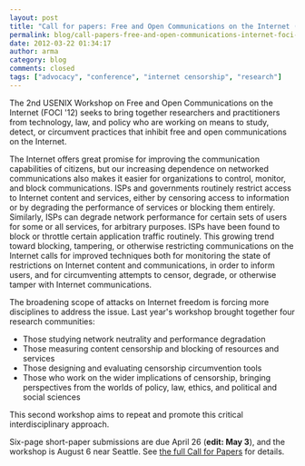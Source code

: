 ```yaml
---
layout: post
title: "Call for papers: Free and Open Communications on the Internet (FOCI) Workshop"
permalink: blog/call-papers-free-and-open-communications-internet-foci-workshop
date: 2012-03-22 01:34:17
author: arma
category: blog
comments: closed
tags: ["advocacy", "conference", "internet censorship", "research"]
---
```


The 2nd USENIX Workshop on Free and Open Communications on the Internet (FOCI '12) seeks to bring together researchers and practitioners from technology, law, and policy who are working on means to study, detect, or circumvent practices that inhibit free and open communications on the Internet.

The Internet offers great promise for improving the communication capabilities of citizens, but our increasing dependence on networked communications also makes it easier for organizations to control, monitor, and block communications. ISPs and governments routinely restrict access to Internet content and services, either by censoring access to information or by degrading the performance of services or blocking them entirely. Similarly, ISPs can degrade network performance for certain sets of users for some or all services, for arbitrary purposes. ISPs have been found to block or throttle certain application traffic routinely. This growing trend toward blocking, tampering, or otherwise restricting communications on the Internet calls for improved techniques both for monitoring the state of restrictions on Internet content and communications, in order to inform users, and for circumventing attempts to censor, degrade, or otherwise tamper with Internet communications.

The broadening scope of attacks on Internet freedom is forcing more disciplines to address the issue. Last year's workshop brought together four research communities:

-   Those studying network neutrality and performance degradation
-   Those measuring content censorship and blocking of resources and services
-   Those designing and evaluating censorship circumvention tools
-   Those who work on the wider implications of censorship, bringing perspectives from the worlds of policy, law, ethics, and political and social sciences

This second workshop aims to repeat and promote this critical interdisciplinary approach.

Six-page short-paper submissions are due April 26 (**edit: May 3**), and the workshop is August 6 near Seattle. See [the full Call for Papers](https://www.usenix.org/conference/foci12/calls-for-papers) for details.
